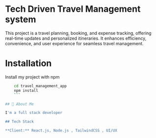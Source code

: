 # Tech Driven Travel Management system 
This project is a  travel planning, booking, and expense tracking, offering real-time updates and personalized itineraries. It enhances efficiency, convenience, and user experience for seamless travel management.

# Installation
Install my project with npm 

``` bash 
    cd travel_management_app
    npm install
    ```

## 🚀 About Me

I'm a full stack developer

## Tech Stack

**Client:** React.js, Node.js , TailwindCSS , UI/UX